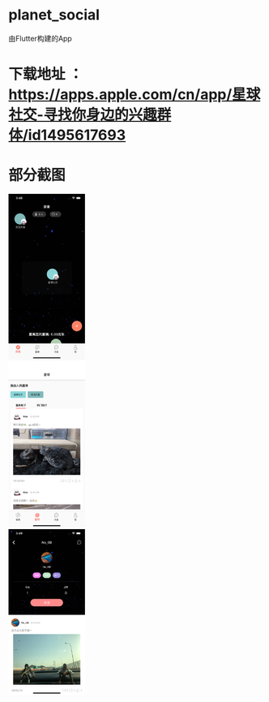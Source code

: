 # planet_social

由Flutter构建的App

# 下载地址 ： https://apps.apple.com/cn/app/星球社交-寻找你身边的兴趣群体/id1495617693

# 部分截图

<img src="https://raw.githubusercontent.com/vhbvb/image_cloud/master/generalSimulator%20Screen%20Shot%20-%20iPhone%2011%20Pro%20Max%20-%202020-01-20%20at%2015.48.43.png" width="30%">
<br/>

<img src="https://raw.githubusercontent.com/vhbvb/image_cloud/master/generalSimulator%20Screen%20Shot%20-%20iPhone%2011%20Pro%20Max%20-%202020-01-20%20at%2015.48.46.png" width="30%">
<br/>

<img src="https://raw.githubusercontent.com/vhbvb/image_cloud/master/generalSimulator%20Screen%20Shot%20-%20iPhone%2011%20Pro%20Max%20-%202020-01-20%20at%2015.49.08.png" width="30%">
<br/>

